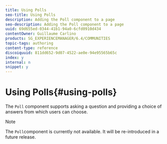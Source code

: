 ```yaml
---
title: Using Polls
seo-title: Using Polls
description: Adding the Poll component to a page
seo-description: Adding the Poll component to a page
uuid: 69d655ed-0344-41b1-94a0-6cfd0910d434
contentOwner: Guillaume Carlino
products: SG_EXPERIENCEMANAGER/6.4/COMMUNITIES
topic-tags: authoring
content-type: reference
discoiquuid: 811dd652-9d07-4522-ae0e-94e95565b65c
index: y
internal: n
snippet: y
---
```


# Using Polls{#using-polls}

The `Poll` component supports asking a question and providing a choice of answers from which users can choose.

>[!NOTE]
>
>The `Poll`component is currently not available. It will be re-introduced in a future release.

